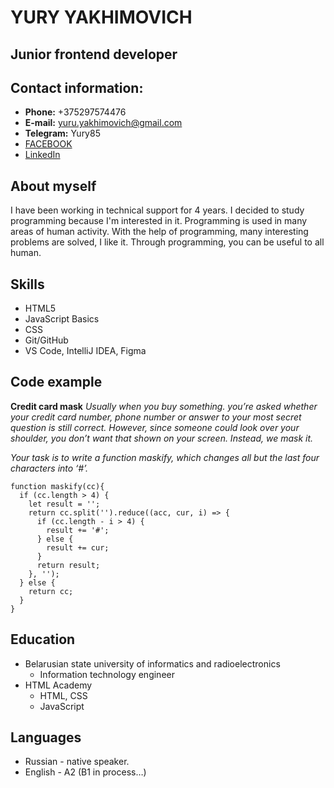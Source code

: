 # YURY YAKHIMOVICH

## Junior frontend developer

## Contact information:

- **Phone:** +375297574476
- **E-mail:** yuru.yakhimovich@gmail.com
- **Telegram:** Yury85
- [FACEBOOK](https://www.facebook.com/login/?privacy_mutation_token=eyJ0eXBlIjowLCJjcmVhdGlvbl90aW1lIjoxNjcwNjU2OTg0LCJjYWxsc2l0ZV9pZCI6MjY5NTQ4NDUzMDcyMDk1MX0%3D 'FACEBOOK')
- [LinkedIn](https://www.linkedin.com/feed/ 'LinkedIn')

## About myself

I have been working in technical support for 4 years. I decided to study programming because I'm interested in it. Programming is used in many areas of human activity. With the help of programming, many interesting problems are solved, I like it. Through programming, you can be useful to all human.

## Skills

- HTML5
- JavaScript Basics
- CSS
- Git/GitHub
- VS Code, IntelliJ IDEA, Figma

## Code example

**Credit card mask** _Usually when you buy something. you’re asked whether your credit card number, phone number or answer to your most secret question is still correct. However, since someone could look over your shoulder, you don’t want that shown on your screen. Instead, we mask it._

_Your task is to write a function maskify, which changes all but the last four characters into ‘#’._

```
function maskify(cc){
  if (cc.length > 4) {
    let result = '';
    return cc.split('').reduce((acc, cur, i) => {
      if (cc.length - i > 4) {
        result += '#';
      } else {
        result += cur;
      }
      return result;
    }, '');
  } else {
    return cc;
  }
}
```

## Education

- Belarusian state university of informatics and radioelectronics
  - Information technology engineer
- HTML Academy
  - HTML, CSS
  - JavaScript

## Languages

- Russian - native speaker.
- English - A2 (B1 in process…)
